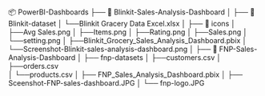 📦 PowerBI-Dashboards
├── 📁 Blinkit-Sales-Analysis-Dashboard
│   ├── 📁Blinkit-dataset
│     └──Blinkit Gracery Data Excel.xlsx
│   ├── 📁 icons
│     ├──Avg Sales.png
│     ├──Items.png
│     ├──Rating.png
│     ├──Sales.png
│     └──setting.png
│   ├──Blinkit_Grocery_Sales_Analysis_Dashboard.pbix
│   └──Screenshot-Blinkit-sales-analysis-dashboard.png
│
├── 📁 FNP-Sales-Analysis-Dashboard
│   ├── fnp-datasets
│      ├──customers.csv
│      ├──orders.csv  
│      └──products.csv
│   ├── FNP_Sales_Analysis_Dashboard.pbix
│   ├── Sceenshot-FNP-sales-dashboard.JPG
│   └── fnp-logo.JPG
